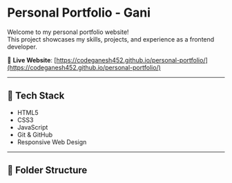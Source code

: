 # Personal Portfolio - Gani

Welcome to my personal portfolio website!  
This project showcases my skills, projects, and experience as a frontend developer.

🔗 **Live Website**: [https://codeganesh452.github.io/personal-portfolio/](https://codeganesh452.github.io/personal-portfolio/)

---

## 🚀 Tech Stack

- HTML5  
- CSS3  
- JavaScript  
- Git & GitHub  
- Responsive Web Design

---

## 📁 Folder Structure


